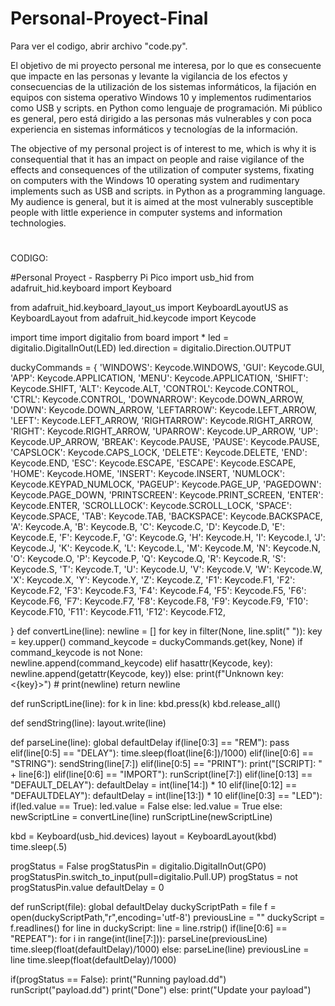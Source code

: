 # Personal-Proyect-Final

Para ver el codigo, abrir archivo "code.py".

El objetivo de mi proyecto personal me interesa, por lo que es consecuente que impacte en las personas y levante la vigilancia de los efectos y consecuencias de la utilización de los sistemas informáticos, la fijación en equipos con sistema operativo Windows 10 y implementos rudimentarios como USB y scripts. en Python como lenguaje de programación. Mi público es general, pero está dirigido a las personas más vulnerables y con poca experiencia en sistemas informáticos y tecnologías de la información.

The objective of my personal project is of interest to me, which is why it is consequential that it has an impact on people and raise vigilance of the effects and consequences of the utilization of computer systems, fixating on computers with the Windows 10 operating system and rudimentary implements such as USB and scripts. in Python as a programming language. My audience is general, but it is aimed at the most vulnerably susceptible people with little experience in computer systems and information technologies.




#




CODIGO:

#Personal Proyect - Raspberry Pi Pico 
import usb_hid
from adafruit_hid.keyboard import Keyboard


from adafruit_hid.keyboard_layout_us import KeyboardLayoutUS as KeyboardLayout
from adafruit_hid.keycode import Keycode



import time
import digitalio
from board import *
led = digitalio.DigitalInOut(LED)
led.direction = digitalio.Direction.OUTPUT

duckyCommands = {
    'WINDOWS': Keycode.WINDOWS, 'GUI': Keycode.GUI,
    'APP': Keycode.APPLICATION, 'MENU': Keycode.APPLICATION, 'SHIFT': Keycode.SHIFT,
    'ALT': Keycode.ALT, 'CONTROL': Keycode.CONTROL, 'CTRL': Keycode.CONTROL,
    'DOWNARROW': Keycode.DOWN_ARROW, 'DOWN': Keycode.DOWN_ARROW, 'LEFTARROW': Keycode.LEFT_ARROW,
    'LEFT': Keycode.LEFT_ARROW, 'RIGHTARROW': Keycode.RIGHT_ARROW, 'RIGHT': Keycode.RIGHT_ARROW,
    'UPARROW': Keycode.UP_ARROW, 'UP': Keycode.UP_ARROW, 'BREAK': Keycode.PAUSE,
    'PAUSE': Keycode.PAUSE, 'CAPSLOCK': Keycode.CAPS_LOCK, 'DELETE': Keycode.DELETE,
    'END': Keycode.END, 'ESC': Keycode.ESCAPE, 'ESCAPE': Keycode.ESCAPE, 'HOME': Keycode.HOME,
    'INSERT': Keycode.INSERT, 'NUMLOCK': Keycode.KEYPAD_NUMLOCK, 'PAGEUP': Keycode.PAGE_UP,
    'PAGEDOWN': Keycode.PAGE_DOWN, 'PRINTSCREEN': Keycode.PRINT_SCREEN, 'ENTER': Keycode.ENTER,
    'SCROLLLOCK': Keycode.SCROLL_LOCK, 'SPACE': Keycode.SPACE, 'TAB': Keycode.TAB,
    'BACKSPACE': Keycode.BACKSPACE,
    'A': Keycode.A, 'B': Keycode.B, 'C': Keycode.C, 'D': Keycode.D, 'E': Keycode.E,
    'F': Keycode.F, 'G': Keycode.G, 'H': Keycode.H, 'I': Keycode.I, 'J': Keycode.J,
    'K': Keycode.K, 'L': Keycode.L, 'M': Keycode.M, 'N': Keycode.N, 'O': Keycode.O,
    'P': Keycode.P, 'Q': Keycode.Q, 'R': Keycode.R, 'S': Keycode.S, 'T': Keycode.T,
    'U': Keycode.U, 'V': Keycode.V, 'W': Keycode.W, 'X': Keycode.X, 'Y': Keycode.Y,
    'Z': Keycode.Z, 'F1': Keycode.F1, 'F2': Keycode.F2, 'F3': Keycode.F3,
    'F4': Keycode.F4, 'F5': Keycode.F5, 'F6': Keycode.F6, 'F7': Keycode.F7,
    'F8': Keycode.F8, 'F9': Keycode.F9, 'F10': Keycode.F10, 'F11': Keycode.F11,
    'F12': Keycode.F12,

}
def convertLine(line):
    newline = []
    for key in filter(None, line.split(" ")):
        key = key.upper()
        command_keycode = duckyCommands.get(key, None)
        if command_keycode is not None:         
            newline.append(command_keycode)
        elif hasattr(Keycode, key):
            newline.append(getattr(Keycode, key))
        else:
            print(f"Unknown key: <{key}>")
    # print(newline)
    return newline

def runScriptLine(line):
    for k in line:
        kbd.press(k)
    kbd.release_all()

def sendString(line):
    layout.write(line)

def parseLine(line):
    global defaultDelay
    if(line[0:3] == "REM"):
        pass
    elif(line[0:5] == "DELAY"):
        time.sleep(float(line[6:])/1000)
    elif(line[0:6] == "STRING"):
        sendString(line[7:])
    elif(line[0:5] == "PRINT"):
        print("[SCRIPT]: " + line[6:])
    elif(line[0:6] == "IMPORT"):
        runScript(line[7:])
    elif(line[0:13] == "DEFAULT_DELAY"):
        defaultDelay = int(line[14:]) * 10
    elif(line[0:12] == "DEFAULTDELAY"):
        defaultDelay = int(line[13:]) * 10
    elif(line[0:3] == "LED"):
        if(led.value == True):
            led.value = False
        else:
            led.value = True
    else:
        newScriptLine = convertLine(line)
        runScriptLine(newScriptLine)

kbd = Keyboard(usb_hid.devices)
layout = KeyboardLayout(kbd)
time.sleep(.5)

progStatus = False
progStatusPin = digitalio.DigitalInOut(GP0)
progStatusPin.switch_to_input(pull=digitalio.Pull.UP)
progStatus = not progStatusPin.value
defaultDelay = 0

def runScript(file):
    global defaultDelay
    duckyScriptPath = file
    f = open(duckyScriptPath,"r",encoding='utf-8')
    previousLine = ""
    duckyScript = f.readlines()
    for line in duckyScript:
        line = line.rstrip()
        if(line[0:6] == "REPEAT"):
            for i in range(int(line[7:])):
                parseLine(previousLine)
                time.sleep(float(defaultDelay)/1000)
        else:
            parseLine(line)
            previousLine = line
        time.sleep(float(defaultDelay)/1000)

if(progStatus == False):
    print("Running payload.dd")
    runScript("payload.dd")
    print("Done")
else:
    print("Update your payload")

